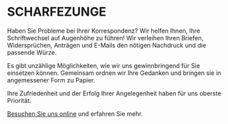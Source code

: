 # SCHARFEZUNGE

Haben Sie Probleme bei Ihrer Korrespondenz? Wir helfen Ihnen, Ihre Schriftwechsel auf Augenhöhe zu führen! Wir verleihen Ihren Briefen, Widersprüchen, Anträgen und E-Mails den nötigen Nachdruck und die passende Würze.

Es gibt unzählige Möglichkeiten, wie wir uns gewinnbringend für Sie einsetzen können. Gemeinsam ordnen wir Ihre Gedanken und bringen sie in angemessener Form zu Papier.

Ihre Zufriedenheit und der Erfolg Ihrer Angelegenheit haben für uns oberste Priorität.

[Besuchen Sie uns online](https://scharfezunge.de) und erfahren Sie mehr.
